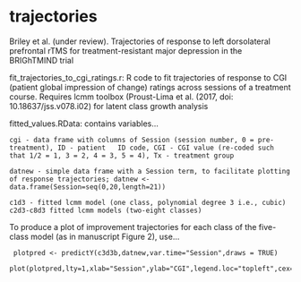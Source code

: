 # trajectories
Briley et al. (under review). Trajectories of response to left dorsolateral prefrontal rTMS for treatment-resistant major depression in the BRIGhTMIND trial

fit_trajectories_to_cgi_ratings.r: R code to fit trajectories of response to CGI (patient global impression of change) ratings across sessions of a treatment course. Requires lcmm toolbox (Proust-Lima et al. (2017, doi: 10.18637/jss.v078.i02) for latent class growth analysis

fitted_values.RData: contains variables...

    cgi - data frame with columns of Session (session number, 0 = pre-treatment), ID - patient   ID code, CGI - CGI value (re-coded such that 1/2 = 1, 3 = 2, 4 = 3, 5 = 4), Tx - treatment group

    datnew - simple data frame with a Session term, to facilitate plotting of response trajectories; datnew <- data.frame(Session=seq(0,20,length=21))

    c1d3 - fitted lcmm model (one class, polynomial degree 3 i.e., cubic)
    c2d3-c8d3 fitted lcmm models (two-eight classes)

 To produce a plot of improvement trajectories for each class of the five-class model (as in manuscript Figure 2), use...
     
     plotpred <- predictY(c3d3b,datnew,var.time="Session",draws = TRUE)
     plot(plotpred,lty=1,xlab="Session",ylab="CGI",legend.loc="topleft",cex=0.75)
